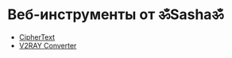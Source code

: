 # Веб-инструменты от ॐSаshаॐ

- [CipherText](https://tunmerreclop.github.io/-S-sh-/CipherText)
- [V2RAY Converter](https://tunmerreclop.github.io/-S-sh-/V2RAY%20Converter)
